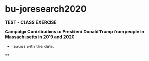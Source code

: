 # bu-joresearch2020

**TEST - CLASS EXERCISE** 

**Campaign Contributions to President Donald Trump from people in Massachusetts in 2019 and 2020**

* Issues with the data: 

**
